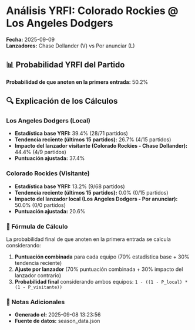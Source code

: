 # Análisis YRFI: Colorado Rockies @ Los Angeles Dodgers

**Fecha:** 2025-09-09  
**Lanzadores:** Chase Dollander (V) vs Por anunciar (L)

## 📊 Probabilidad YRFI del Partido

**Probabilidad de que anoten en la primera entrada:** 50.2%

## 🔍 Explicación de los Cálculos

### Los Angeles Dodgers (Local)
- **Estadística base YRFI:** 39.4% (28/71 partidos)
- **Tendencia reciente (últimos 15 partidos):** 26.7% (4/15 partidos)
- **Impacto del lanzador visitante (Colorado Rockies - Chase Dollander):** 44.4% (4/9 partidos)
- **Puntuación ajustada:** 37.4%

### Colorado Rockies (Visitante)
- **Estadística base YRFI:** 13.2% (9/68 partidos)
- **Tendencia reciente (últimos 15 partidos):** 0.0% (0/15 partidos)
- **Impacto del lanzador local (Los Angeles Dodgers - Por anunciar):** 50.0% (0/0 partidos)
- **Puntuación ajustada:** 20.6%

### 📝 Fórmula de Cálculo

La probabilidad final de que anoten en la primera entrada se calcula considerando:
1. **Puntuación combinada** para cada equipo (70% estadística base + 30% tendencia reciente)
2. **Ajuste por lanzador** (70% puntuación combinada + 30% impacto del lanzador contrario)
3. **Probabilidad final** considerando ambos equipos: `1 - ((1 - P_local) * (1 - P_visitante))`

### 📌 Notas Adicionales

- **Generado el:** 2025-09-08 13:23:56
- **Fuente de datos:** season_data.json
